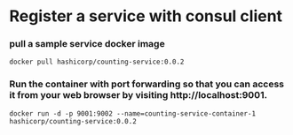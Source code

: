 # Register a service with consul client

### pull a sample service docker image

    docker pull hashicorp/counting-service:0.0.2
### Run the container with port forwarding so that you can access it from your web browser by visiting http://localhost:9001.

    docker run -d -p 9001:9002 --name=counting-service-container-1 hashicorp/counting-service:0.0.2
    